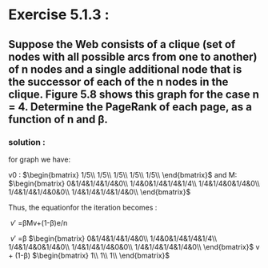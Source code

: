 
# Exercise 5.1.3 :<br>
## Suppose the Web consists of a clique (set of nodes with all possible arcs from one to another) of n nodes and a single additional node that is the successor of each of the n nodes in the clique. Figure 5.8 shows this graph for the case n = 4. Determine the PageRank of each page, as a function of n and β.



### solution :


for graph we have:

v0 : 
$\begin{bmatrix}
1/5\\
1/5\\
1/5\\
1/5\\
1/5\\
\end{bmatrix}$ 
and  M:
$\begin{bmatrix}
0&1/4&1/4&1/4&0\\
1/4&0&1/4&1/4&1/4\\
1/4&1/4&0&1/4&0\\
1/4&1/4&1/4&0&0\\
1/4&1/4&1/4&1/4&0\\
\end{bmatrix}$
<br>


Thus, the equationfor the iteration becomes :

$\begin{equation*}
\ v'
\end{equation*}$ =βMv+(1-β)e/n


$\begin{equation*}
\ v'
\end{equation*}$ =β
$\begin{bmatrix}
0&1/4&1/4&1/4&0\\
1/4&0&1/4&1/4&1/4\\
1/4&1/4&0&1/4&0\\
1/4&1/4&1/4&0&0\\
1/4&1/4&1/4&1/4&0\\
\end{bmatrix}$
 v + (1-β)  $\begin{bmatrix}
1\\
1\\
1\\
\end{bmatrix}$ 


```python

```
